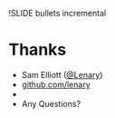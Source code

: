 !SLIDE bullets incremental

# Thanks

* Sam Elliott ([@Lenary](http://twitter.com/Lenary))
* [github.com/lenary](http://github.com/lenary)
* 
* Any Questions?